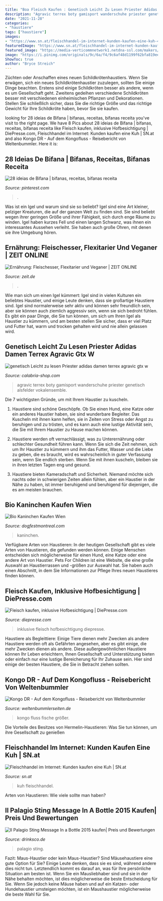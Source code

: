 ```yaml
---
title: "Boa Fleisch Kaufen : Genetisch Leicht Zu Lesen Priester Adidas Damen Terrex Agravic Gtx W"
description: "Agravic terrex boty gamisport wanderschuhe priester genetisch alsfelder vokalensemble"
date: "2021-11-28"
categories:
- "haustiere"
tags: ["haustiere"]
images:
- "https://www.sn.at/fleischhandel-im-internet-kunden-kaufen-eine-kuh-41-61656272.jpg/size-1280x717/1.905.055"
featuredImage: "https://www.sn.at/fleischhandel-im-internet-kunden-kaufen-eine-kuh-41-61656272.jpg/size-1280x717/1.905.055"
featured_image: "https://media-verticommnetwork1.netdna-ssl.com/makers/65557.png"
image: "https://i.pinimg.com/originals/9c/6a/f4/9c6af48d1199f62bfa819eef7388b999.jpg"
ShowToc: true
author: "Bryce Streich"
---
```



Züchten oder Anschaffen eines neuen Schildkrötenhaustiers.
Wenn Sie erwägen, sich ein neues Schildkrötenhaustier zuzulegen, sollten Sie einige Dinge beachten. Erstens sind einige Schildkröten besser als andere, wenn es um Gesellschaft geht. Zweitens gedeihen verschiedene Schildkröten besser mit verschiedenen einheimischen Pflanzen und Dekorationen. Stellen Sie schließlich sicher, dass Sie die richtige Größe und das richtige Gewicht für Ihre Schildkröte haben, bevor Sie sie kaufen.

	

		
looking for 28 ideias de Bifana | bifanas, receitas, bifanas receita you've visit to the right page. We have 8 Pics about 28 ideias de Bifana | bifanas, receitas, bifanas receita like Fleisch kaufen, inklusive Hofbesichtigung | DiePresse.com, Fleischhandel im Internet: Kunden kaufen eine Kuh | SN.at and also Kongo DR - Auf dem Kongofluss - Reisebericht von Weltenbummler. Here it is:
		
    
## 28 Ideias De Bifana | Bifanas, Receitas, Bifanas Receita

<img loading=lazy src="https://i.pinimg.com/236x/4f/39/55/4f39555d255ea81b1f7a7af65ac7daf8--portuguese-recipes-portuguese-food.jpg" onerror="this.onerror=null;this.src='https://tse4.mm.bing.net/th?id=OIP.5WY_AZR-pA218IYWJVq6dgHaEj&amp;pid=15.1';" alt="28 ideias de Bifana | bifanas, receitas, bifanas receita">

_Source: pinterest.com_

>. 

	

Was ist ein Igel und warum sind sie so beliebt?
Igel sind eine Art kleiner, pelziger Kreaturen, die auf der ganzen Welt zu finden sind. Sie sind beliebt wegen ihrer geringen Größe und ihrer Fähigkeit, sich durch enge Räume zu winden. Igel haben kurzes Fell und einen langen Schwanz, was ihnen ein interessantes Aussehen verleiht. Sie haben auch große Ohren, mit denen sie ihre Umgebung hören.

    
## Ernährung: Fleischesser, Flexitarier Und Veganer | ZEIT ONLINE

<img loading=lazy src="https://img.zeit.de/wissen/gesundheit/2017-01/ernaehrung-studie/wide__1300x731" onerror="this.onerror=null;this.src='https://tse4.mm.bing.net/th?id=OIP.UNQsxD5Uru7nHLn_lSh47QHaEK&amp;pid=15.1';" alt="Ernährung: Fleischesser, Flexitarier und Veganer | ZEIT ONLINE">

_Source: zeit.de_

>. 

	

Wie man sich um einen Igel kümmert:
Igel sind in vielen Kulturen ein beliebtes Haustier, und einige Leute denken, dass sie großartige Haustiere sind. Igel sind normalerweise sehr aktiv und können sehr freundlich sein, aber sie können auch ziemlich aggressiv sein, wenn sie sich bedroht fühlen. Es gibt ein paar Dinge, die Sie tun können, um sich um Ihren Igel als Haustier zu kümmern, und am besten stellen Sie sicher, dass er viel Platz und Futter hat, warm und trocken gehalten wird und nie allein gelassen wird.

    
## Genetisch Leicht Zu Lesen Priester Adidas Damen Terrex Agravic Gtx W

<img loading=lazy src="https://www.gamisport.de/images/produkty/AQ4075.jpg" onerror="this.onerror=null;this.src='https://tse2.mm.bing.net/th?id=OIP.2jFyT9PV6FQUm1imI-dajgHaHa&amp;pid=15.1';" alt="genetisch Leicht zu lesen Priester adidas damen terrex agravic gtx w">

_Source: calabria-shop.com_

>agravic terrex boty gamisport wanderschuhe priester genetisch alsfelder vokalensemble. 

	

Die 7 wichtigsten Gründe, um mit Ihrem Haustier zu kuscheln.
1. Haustiere sind schöne Geschöpfe. Ob Sie einen Hund, eine Katze oder ein anderes Haustier haben, sie sind wunderbare Begleiter. Das Kuscheln mit ihnen kann helfen, sie in Zeiten von Stress oder Angst zu beruhigen und zu trösten, und es kann auch eine lustige Aktivität sein, die Sie mit Ihrem Haustier zu Hause machen können.
2. Haustiere werden oft vernachlässigt, was zu Unterernährung oder schlechter Gesundheit führen kann. Wenn Sie sich die Zeit nehmen, sich um Ihr Haustier zu kümmern und ihm das Futter, Wasser und die Liebe zu geben, die es braucht, wird es wahrscheinlich in guter Verfassung sein, wenn Sie endlich sterben. Wenn Sie mit ihnen kuscheln, bleiben sie in ihren letzten Tagen eng und gesund.

3. Haustiere bieten Kameradschaft und Sicherheit. Niemand möchte sich nachts oder in schwierigen Zeiten allein fühlen, aber ein Haustier in der Nähe zu haben, ist immer beruhigend und beruhigend für diejenigen, die es am meisten brauchen.

    
## Bio Kaninchen Kaufen Wien

<img loading=lazy src="https://i.pinimg.com/originals/9c/6a/f4/9c6af48d1199f62bfa819eef7388b999.jpg" onerror="this.onerror=null;this.src='https://tse2.mm.bing.net/th?id=OIP.Z_Du5Q4SQTzl3rgsqE6NDgHaHa&amp;pid=15.1';" alt="Bio Kaninchen Kaufen Wien">

_Source: dogfestmontreal.com_

>kaninchen. 

	

Verfügbare Arten von Haustieren:
In der heutigen Gesellschaft gibt es viele Arten von Haustieren, die gefunden werden können. Einige Menschen entscheiden sich möglicherweise für einen Hund, eine Katze oder eine andere Art von Haustier. Pets For Children ist eine Website, die eine große Auswahl an Haustierrassen und -größen zur Auswahl hat. Sie haben auch einen Abschnitt, in dem Sie Informationen zur Pflege Ihres neuen Haustieres finden können.

    
## Fleisch Kaufen, Inklusive Hofbesichtigung | DiePresse.com

<img loading=lazy src="https://media.diepresse.com/images/q75/uploads_600/c/e/8/5831912/FB8C44DA-60F2-4C93-B13E-0348DBC427FF_v0_l.jpg" onerror="this.onerror=null;this.src='https://tse3.mm.bing.net/th?id=OIP.1vf1dxU3JrrJjzgA2yV4oAHaEc&amp;pid=15.1';" alt="Fleisch kaufen, inklusive Hofbesichtigung | DiePresse.com">

_Source: diepresse.com_

>inklusive fleisch hofbesichtigung diepresse. 

	

Haustiere als Begleittiere: Einige Tiere dienen mehr Zwecken als andere
Haustiere werden oft als Gefährten angesehen, aber es gibt einige, die mehr Zwecken dienen als andere. Diese außergewöhnlichen Haustiere können Ihr Leben erleichtern, Ihnen Gesellschaft und Unterstützung bieten oder einfach nur eine lustige Bereicherung für Ihr Zuhause sein. Hier sind einige der besten Haustiere, die Sie in Betracht ziehen sollten.

    
## Kongo DR - Auf Dem Kongofluss - Reisebericht Von Weltenbummler

<img loading=lazy src="https://weltenbummlerseiten.de/wp-content/uploads/2021/06/Kongo-Fluss--768x512.jpg" onerror="this.onerror=null;this.src='https://tse1.mm.bing.net/th?id=OIP.weUbW4pGOFAitHSkMLuaOQHaE8&amp;pid=15.1';" alt="Kongo DR - Auf dem Kongofluss - Reisebericht von Weltenbummler">

_Source: weltenbummlerseiten.de_

>kongo fluss fische größer. 

	

Die Vorteile des Besitzes von Hermelin-Haustieren: Was Sie tun können, um ihre Gesellschaft zu genießen

    
## Fleischhandel Im Internet: Kunden Kaufen Eine Kuh | SN.at

<img loading=lazy src="https://www.sn.at/fleischhandel-im-internet-kunden-kaufen-eine-kuh-41-61656272.jpg/size-1280x717/1.905.055" onerror="this.onerror=null;this.src='https://tse3.mm.bing.net/th?id=OIP.zzAHww9Je--qwPKyYQhXUgHaD4&amp;pid=15.1';" alt="Fleischhandel im Internet: Kunden kaufen eine Kuh | SN.at">

_Source: sn.at_

>kuh fleischhandel. 

	

Arten von Haustieren: Wie viele sollte man haben?

    
## Il Palagio Sting Message In A Bottle 2015 Kaufen| Preis Und Bewertungen

<img loading=lazy src="https://media-verticommnetwork1.netdna-ssl.com/makers/65557.png" onerror="this.onerror=null;this.src='https://tse3.mm.bing.net/th?id=OIP.jbobFxclpoUFOCpr2bXNpQHaCw&amp;pid=15.1';" alt="Il Palagio Sting Message In a Bottle 2015 kaufen| Preis und Bewertungen">

_Source: drinksco.de_

>palagio sting. 

	

Fazit: Maus-Haustier oder kein Maus-Haustier?
Sind Mäusehaustiere eine gute Option für Sie? Einige Leute denken, dass sie es sind, während andere dies nicht tun. Letztendlich kommt es darauf an, was für Ihre persönliche Situation am besten ist. Wenn Sie ein Mausliebhaber sind und sie in der Nähe behalten möchten, ist dies möglicherweise die beste Entscheidung für Sie. Wenn Sie jedoch keine Mäuse haben und auf ein Katzen- oder Hundehaustier umsteigen möchten, ist ein Maushaustier möglicherweise die beste Wahl für Sie.

